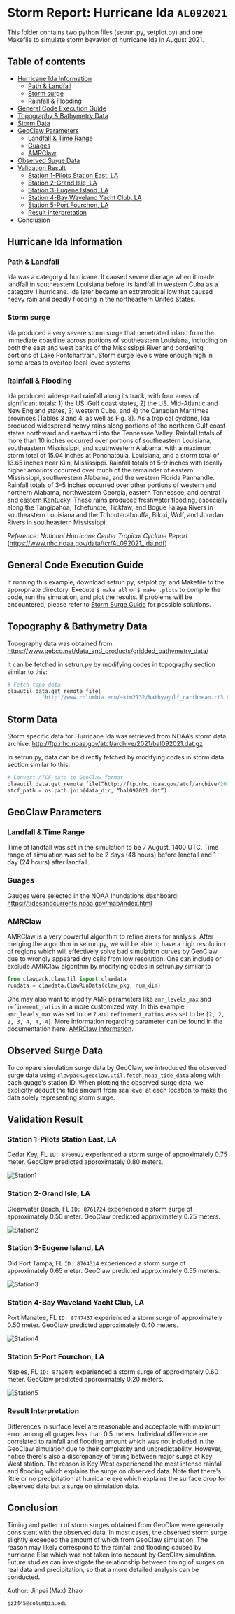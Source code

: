 # Storm Report: Hurricane Ida `AL092021`
This folder contains two python files (setrun.py, setplot.py) and one Makefile to simulate storm bevavior of hurricane Ida in August 2021.

## Table of contents
- [Hurricane Ida Information](#hurricane-ida-information)
  * [Path & Landfall](#path--landfall)
  * [Storm surge](#storm-surge)
  * [Rainfall & Flooding](#rainfall--flooding)
- [General Code Execution Guide](#general-code-execution-guide)
- [Topography & Bathymetry Data](#topography--bathymetry-data)
- [Storm Data](#storm-data)
- [GeoClaw Parameters](#geoclaw-parameters)
  * [Landfall & Time Range](#landfall--time-range)
  * [Guages](#guages)
  * [AMRClaw](#amrclaw)
- [Observed Surge Data](#observed-surge-data)
- [Validation Result](#validation-result)
  * [Station 1-Pilots Station East, LA](#station-1-pilots-station-east-la)
  * [Station 2-Grand Isle, LA](#station-2-grand-isle-la)
  * [Station 3-Eugene Island, LA](#station-3-eugene-island-la)
  * [Station 4-Bay Waveland Yacht Club, LA](#station-4-bay-waveland-yacht-club-la)
  * [Station 5-Port Fourchon, LA](#station-5-port-fourchon-la)
  * [Result Interpretation](#result-interpretation)
- [Conclusion](#conclusion)

## Hurricane Ida Information

### Path & Landfall
Ida was a category 4 hurricane. It caused severe damage when it made landfall in southeastern Louisiana before its landfall in western Cuba as a category 1 hurricane. Ida later became an extratropical low that caused heavy rain and deadly flooding in the northeastern United States.

### Storm surge
Ida produced a very severe storm surge that penetrated inland from the immediate coastline across portions of southeastern Louisiana, including on both the east and west banks of the Mississippi River and bordering portions of Lake Pontchartrain. Storm surge levels were enough high in some areas to overtop local levee systems. 

### Rainfall & Flooding
Ida produced widespread rainfall along its track, with four areas of significant totals: 1) the US. Gulf coast states, 2) the US. Mid-Atlantic and New England states, 3) western Cuba, and 4) the Canadian Maritimes provinces (Tables 3 and 4, as well as Fig. 8).
As a tropical cyclone, Ida produced widespread heavy rains along portions of the northern Gulf coast states northward and eastward into the Tennessee Valley. Rainfall totals of more than 10 inches occurred over portions of southeastern Louisiana, southeastern Mississippi, and southwestern Alabama, with a maximum storm total of 15.04 inches at Ponchatoula, Louisiana, and a storm total of 13.65 inches near Kiln, Mississippi. Rainfall totals of 5–9 inches with locally higher amounts occurred over much of the remainder of eastern Mississippi, southwestern Alabama, and the western Florida Panhandle. Rainfall totals of 3–5 inches occurred over other portions of western and northern Alabama, northwestern Georgia, eastern Tennessee, and central and eastern Kentucky. These rains produced freshwater flooding, especially along the Tangipahoa, Tchefuncte, Tickfaw, and Bogue Falaya Rivers in southeastern Louisiana and the Tchoutacabouffa, Biloxi, Wolf, and Jourdan Rivers in southeastern Mississippi.


*Reference: National Hurricane Center Tropical Cyclone Report*
(https://www.nhc.noaa.gov/data/tcr/AL092021_Ida.pdf)

## General Code Execution Guide
If running this example, download setrun.py, setplot.py, and Makefile to the appropriate directory. Execute `$ make all` or `$ make .plots` to compile the code, run the simulation, and plot the results. If problems will be encountered, please refer to <a href="http://www.clawpack.org/quick_surge.html" target="_blank">Storm Surge Guide</a> for possible solutions. 

## Topography & Bathymetry Data
Topography data was obtained from:
https://www.gebco.net/data_and_products/gridded_bathymetry_data/

It can be fetched in setrun.py by modifying codes in topography section similar to this:
```python
# Fetch topo data
clawutil.data.get_remote_file(
           "http://www.columbia.edu/~ktm2132/bathy/gulf_caribbean.tt3.tar.bz2")
```

## Storm Data
Storm specific data for Hurricane Ida was retrieved from NOAA’s storm data archive:
http://ftp.nhc.noaa.gov/atcf/archive/2021/bal092021.dat.gz

In setrun.py, data can be directly fetched by modifying codes in storm data section similar to this:
```python
# Convert ATCF data to GeoClaw format
clawutil.data.get_remote_file(“http://ftp.nhc.noaa.gov/atcf/archive/2021/bal092021.dat.gz”)
atcf_path = os.path.join(data_dir, “bal092021.dat”)
```

## GeoClaw Parameters
### Landfall & Time Range
Time of landfall was set in the simulation to be 7 August, 1400 UTC. Time range of simulation was set to be 2 days (48 hours) before landfall and 1 day (24 hours) after landfall.
### Guages
Gauges were selected in the NOAA Inundations dashboard:
https://tidesandcurrents.noaa.gov/map/index.html
### AMRClaw
AMRClaw is a very powerful algorithm to refine areas for analysis. After merging the algorithm in setrun.py, we will be able to have a high resolution of regions which will effectively solve bad simulation curves by GeoClaw due to wrongly appeared dry cells from low resolution. One can include or exclude AMRClaw algorithm by modifying codes in setrun.py similar to
```python
from clawpack.clawutil import clawdata
rundata = clawdata.ClawRunData(claw_pkg, num_dim)
```
One may also want to modify AMR parameters like `amr_levels_max` and `refinement_ratios` in a more customized way. In this example, `amr_levels_max` was set to be `7` and `refinement_ratios` was set to be `[2, 2, 2, 3, 4, 4, 4]`. More information regarding parameter can be found in the documentation here: <a href="https://www.clawpack.org/setrun_amrclaw.html#setrun-amrclaw" target="_blank">AMRClaw Information</a>.

## Observed Surge Data
To compare simulation surge data by GeoClaw, we introduced the observed surge data using `clawpack.geoclaw.util.fetch_noaa_tide_data` along with each guage's station ID. When plotting the observed surge data, we explicitly deduct the tide amount from sea level at each location to make the data solely representing storm surge.

## Validation Result
### Station 1-Pilots Station East, LA
Cedar Key, FL `ID: 8760922` experienced a storm surge of approximately 0.75 meter. GeoClaw predicted approximately 0.80 meters. 

![Station1](./images/station1.png)

### Station 2-Grand Isle, LA
Clearwater Beach, FL `ID: 8761724` experienced a storm surge of approximately 0.50 meter. GeoClaw predicted approximately 0.25 meters. 

![Station2](./images/station2.png)

### Station 3-Eugene Island, LA
Old Port Tampa, FL `ID: 8764314` experienced a storm surge of approximately 0.65 meter. GeoClaw predicted approximately 0.55 meters. 

![Station3](./images/station3.png)

### Station 4-Bay Waveland Yacht Club, LA
Port Manatee, FL `ID: 8747437` experienced a storm surge of approximately 0.50 meter. GeoClaw predicted approximately 0.40 meters. 

![Station4](./images/station4.png)

### Station 5-Port Fourchon, LA
Naples, FL `ID: 8762075` experienced a storm surge of approximately 0.60 meter. GeoClaw predicted approximately 0.20 meters. 

![Station5](./images/station5.png)

### Result Interpretation
Differences in surface level are reasonable and acceptable with maximum error among all guages less than 0.5 meters. Individual difference are correlated to rainfall and flooding amount which was not included in the GeoClaw simulation due to their complexity and unpredictability. However, notice there's also a discrepancy of timing between major surge at Key West station. The reason is Key West experienced the most intense rainfall and flooding which explains the surge on observed data. Note that there's little or no precipitation at hurricane eye which explains the surface drop for observed data but a surge on simulation data.

## Conclusion
Timing and pattern of storm surges obtained from GeoClaw were generally consistent with the observed data. In most cases, the observed storm surge slightly exceeded the amount of which from GeoClaw simulation. The reason may likely correspond to the rainfall and flooding caused by hurricane Elsa which was not taken into account by GeoClaw simulation. Future studies can investigate the relationship between timing of surges on real data and precipitation, so that a more detailed analysis can be conducted. 


Author: Jinpai (Max) Zhao
```
jz3445@columbia.edu
```
